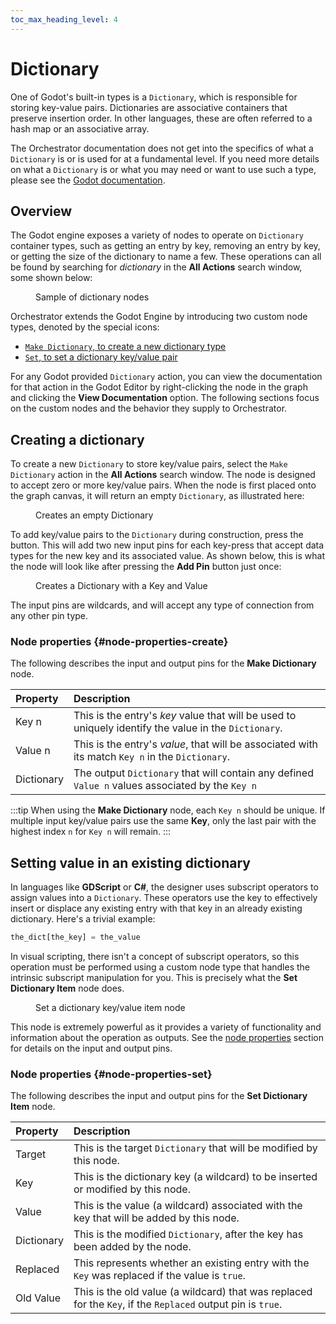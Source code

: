 ```yaml
---
toc_max_heading_level: 4
---
```


# Dictionary

One of Godot's built-in types is a `Dictionary`, which is responsible for storing key-value pairs.
Dictionaries are associative containers that preserve insertion order. 
In other languages, these are often referred to a hash map or an associative array.

The Orchestrator documentation does not get into the specifics of what a `Dictionary` is or is used for at a fundamental level.
If you need more details on what a `Dictionary` is or what you may need or want to use such a type, please see the [Godot documentation](https://docs.godotengine.org/en/stable/classes/class_dictionary.html).

## Overview 

The Godot engine exposes a variety of nodes to operate on `Dictionary` container types, such as getting an entry by key, removing an entry by key, or getting the size of the dictionary to name a few.
These operations can all be found by searching for _dictionary_ in the **All Actions** search window, some shown below:

<Figure image="/img/nodes/dictionary/dictionary-nodes.png">Sample of dictionary nodes</Figure>

Orchestrator extends the Godot Engine by introducing two custom node types, denoted by the special <EditorIcon name="Dictionary"/> icons:

* [`Make Dictionary`, to create a new dictionary type](#creating-a-dictionary)
* [`Set`, to set a dictionary key/value pair](#setting-value-in-an-existing-dictionary)

For any Godot provided `Dictionary` action, you can view the documentation for that action in the Godot Editor by right-clicking the node in the graph and clicking the <EditorIcon name="Help"/> **View Documentation** option.
The following sections focus on the custom nodes and the behavior they supply to Orchestrator.

## Creating a dictionary

To create a new `Dictionary` to store key/value pairs, select the `Make Dictionary` action in the **All Actions** search window.
The node is designed to accept zero or more key/value pairs.
When the node is first placed onto the graph canvas, it will return an empty `Dictionary`, as illustrated here:

<Figure image="/img/nodes/dictionary/make-dictionary.png">Creates an empty Dictionary</Figure>

To add key/value pairs to the `Dictionary` during construction, press the <EditorIcon name="ZoomMore"/> button.
This will add two new input pins for each key-press that accept <EditorIcon name="Variant"/> data types for the new key and its associated value.
As shown below, this is what the node will look like after pressing the **Add Pin** button just once:

<Figure image="/img/nodes/dictionary/make-dictionary-add-pin-pressed.png">Creates a Dictionary with a Key and Value</Figure>

The <EditorIcon name="Variant"/> input pins are wildcards, and will accept any type of connection from any other pin type.

### Node properties {#node-properties-create}

The following describes the input and output pins for the **Make Dictionary** node.

| Property                                   | Description                                                                                           |
|:-------------------------------------------|:------------------------------------------------------------------------------------------------------|
| <EditorIcon name="Variant"/> Key n         | This is the entry's _key_ value that will be used to uniquely identify the value in the `Dictionary`. |
| <EditorIcon name="Variant"/> Value n       | This is the entry's _value_, that will be associated with its match `Key n` in the `Dictionary`.      |
| <EditorIcon name="Dictionary"/> Dictionary | The output `Dictionary` that will contain any defined `Value n` values associated by the `Key n`      |

:::tip
When using the **Make Dictionary** node, each `Key n` should be unique.
If multiple input key/value pairs use the same **Key**, only the last pair with the highest index `n` for `Key n` will remain.
:::

## Setting value in an existing dictionary

In languages like **GDScript** or **C#**, the designer uses subscript operators to assign values into a `Dictionary`.
These operators use the key to effectively insert or displace any existing entry with that key in an already existing dictionary.
Here's a trivial example:

```python
the_dict[the_key] = the_value
```

In visual scripting, there isn't a concept of subscript operators, so this operation must be performed using a custom node type that handles the intrinsic subscript manipulation for you.
This is precisely what the **Set Dictionary Item** node does.

<Figure image="/img/nodes/dictionary/set-dictionary-item.png">Set a dictionary key/value item node</Figure>

This node is extremely powerful as it provides a variety of functionality and information about the operation as outputs.
See the [node properties](#node-properties-set) section for details on the input and output pins.

### Node properties {#node-properties-set}

The following describes the input and output pins for the **Set Dictionary Item** node.

| Property                                   | Description                                                                                                 |
|:-------------------------------------------|:------------------------------------------------------------------------------------------------------------|
| <EditorIcon name="Dictionary"/> Target     | This is the target `Dictionary` that will be modified by this node.                                         |
| <EditorIcon name="Variant"/> Key           | This is the dictionary key (a wildcard) to be inserted or modified by this node.                            |
| <EditorIcon name="Variant"/> Value         | This is the value (a wildcard) associated with the key that will be added by this node.                     |
| <EditorIcon name="Dictionary"/> Dictionary | This is the modified `Dictionary`, after the key has been added by the node.                                |
| <EditorIcon name="bool"/> Replaced         | This represents whether an existing entry with the `Key` was replaced if the value is `true`.               |
| <EditorIcon name="Variant"/> Old Value     | This is the old value (a wildcard) that was replaced for the `Key`, if the `Replaced` output pin is `true`. |
